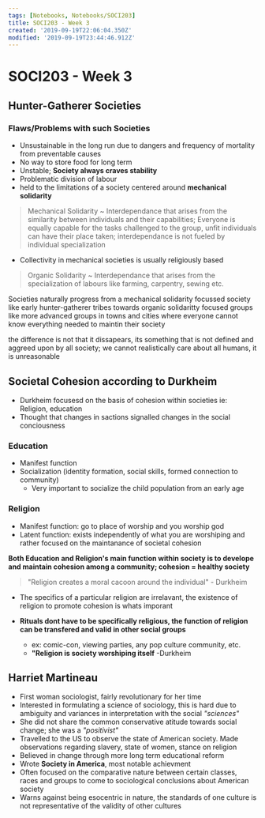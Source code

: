 ```yaml
---
tags: [Notebooks, Notebooks/SOCI203]
title: SOCI203 - Week 3
created: '2019-09-19T22:06:04.350Z'
modified: '2019-09-19T23:44:46.912Z'
---
```


# SOCI203 - Week 3

## Hunter-Gatherer Societies

### Flaws/Problems with such Societies

* Unsustainable in the long run due to dangers and frequency of mortality from preventable causes
* No way to store food for long term
* Unstable; **Society always craves stability**
* Problematic division of labour
* held to the limitations of a society centered around **mechanical solidarity**

> Mechanical Solidarity ~ Interdependance that arises from the similarity between individuals and their capabilities; Everyone is equally capable for the tasks challenged to the group, unfit individuals can have their place taken; interdependance is not fueled by individual specialization
  - Collectivity in mechanical societies is usually religiously based

> Organic Solidarity ~ Interdependance that arises from the specialization of labours like farming, carpentry, sewing etc.

Societies naturally progress from a mechanical solidarity focussed society like early hunter-gatherer tribes towards organic solidaritty focused groups like more advanced groups in towns and cities where everyone cannot know everything needed to maintin their society

the difference is not that it dissapears, its something that is not defined and aggreed upon by all society; we cannot realistically care about all humans, it is unreasonable

## Societal Cohesion according to Durkheim

* Durkheim focusesd on the basis of cohesion within societies ie: Religion, education
* Thought that changes in sactions signalled changes in the social conciousness

### Education

* Manifest function
* Socialization (identity formation, social skills, formed connection to community)
  - Very important to socialize the child population from an early age

### Religion

* Manifest function: go to place of worship and you worship god
* Latent function: exists independently of what you are worshiping and rather focused on the maintanance of societal cohesion

**Both Education and Religion's main function within society is to develope and maintain cohesion among a community; cohesion = healthy society**

> "Religion creates a moral cacoon around the individual" - Durkheim

* The specifics of a particular religion are irrelavant, the existence of religion to promote cohesion is whats imporant

* **Rituals dont have to be specifically religious, the function of religion can be transfered and valid in other social groups**
  - ex: comic-con, viewing parties, any pop culture community, etc.
  - **"Religion is society worshiping itself** -Durkheim

## Harriet Martineau

* First woman sociologist, fairly revolutionary for her time
* Interested in formulating a science of sociology, this is hard due to ambiguity and variances in interpretation with the social *"sciences"*
* She did not share the common conservative atitude towards social change; she was a *"positivist"*
* Travelled to the US to observe the state of American society. Made observations regarding slavery, state of women, stance on religion
* Believed in change through more long term educational reform
* Wrote **Society in America**, most notable achievment
* Often focused on the comparative nature between certain classes, races and groups to come to sociological conclusions about American society
* Warns against being esocentric in nature, the standards of one culture is not representative of the validity of other cultures
 
